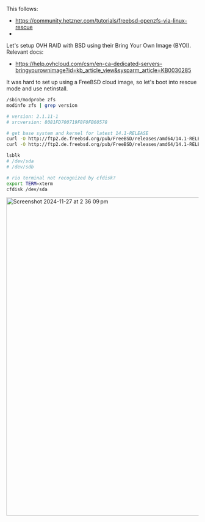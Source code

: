 This follows:

- https://community.hetzner.com/tutorials/freebsd-openzfs-via-linux-rescue
- 

Let's setup OVH RAID with BSD using their Bring Your Own Image (BYOI).
Relevant docs:

- https://help.ovhcloud.com/csm/en-ca-dedicated-servers-bringyourownimage?id=kb_article_view&sysparm_article=KB0030285

It was hard to set up using a FreeBSD cloud image, so let's boot into rescue mode and use netinstall.


```sh
/sbin/modprobe zfs
modinfo zfs | grep version

# version: 2.1.11-1
# srcversion: 8081FD700719F8F0FB60578

# get base system and kernel for latest 14.1-RELEASE
curl -O http://ftp2.de.freebsd.org/pub/FreeBSD/releases/amd64/14.1-RELEASE/base.txz
curl -O http://ftp2.de.freebsd.org/pub/FreeBSD/releases/amd64/14.1-RELEASE/kernel.txz

lsblk
# /dev/sda
# /dev/sdb

# rio terminal not recognized by cfdisk?
export TERM=xterm
cfdisk /dev/sda
```

<img width="834" alt="Screenshot 2024-11-27 at 2 36 09 pm" src="https://github.com/user-attachments/assets/5aec5f41-8c6f-4cbd-9240-d4a1b3f2e5a0">
